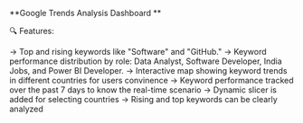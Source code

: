 **Google Trends Analysis Dashboard **

🔍 Features:

-> Top and rising keywords like "Software" and "GitHub."
-> Keyword performance distribution by role: Data Analyst, Software Developer, India Jobs, and Power BI Developer.
-> Interactive map showing keyword trends in different countries for users convinence
-> Keyword performance tracked over the past 7 days to know the real-time scenario
-> Dynamic slicer is added for selecting countries
-> Rising and top keywords can be clearly analyzed

